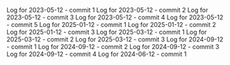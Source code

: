 Log for 2023-05-12 - commit 1
Log for 2023-05-12 - commit 2
Log for 2023-05-12 - commit 3
Log for 2023-05-12 - commit 4
Log for 2023-05-12 - commit 5
Log for 2025-01-12 - commit 1
Log for 2025-01-12 - commit 2
Log for 2025-01-12 - commit 3
Log for 2025-03-12 - commit 1
Log for 2025-03-12 - commit 2
Log for 2025-03-12 - commit 3
Log for 2024-09-12 - commit 1
Log for 2024-09-12 - commit 2
Log for 2024-09-12 - commit 3
Log for 2024-09-12 - commit 4
Log for 2024-06-12 - commit 1
